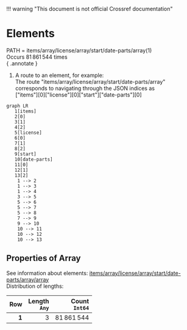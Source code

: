 !!! warning "This document is not official Crossref documentation"
# Elements
PATH = items/array/license/array/start/date-parts/array(1)  
Occurs 81 861 544 times  
{ .annotate }

1. A route to an element, for example:  
   The route "items/array/license/array/start/date-parts/array" corresponds to navigating through the JSON indices as  
   ["items"][0]["license"][0]["start"]["date-parts"][0]  

```mermaid
graph LR
   1[items]
   2[0]
   3[1]
   4[2]
   5[license]
   6[0]
   7[1]
   8[2]
   9[start]
   10[date-parts]
   11[0]
   12[1]
   13[2]
    1 --> 2
    1 --> 3
    1 --> 4
    3 --> 5
    5 --> 6
    5 --> 7
    5 --> 8
    7 --> 9
    9 --> 10
    10 --> 11
    10 --> 12
    10 --> 13
```


## Properties of Array
See information about elements: [items/array/license/array/start/date-parts/array/array](array/index.md)  
Distribution of lengths:  

| **Row** | **Length**<br>`Any` | **Count**<br>`Int64` |
|--------:|--------------------:|---------------------:|
| **1**   | 3                   | 81 861 544           |

